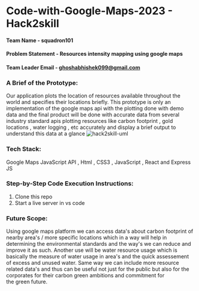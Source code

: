 # Code-with-Google-Maps-2023 - Hack2skill

#### Team Name - squadron101
#### Problem Statement - Resources intensity mapping using google maps
#### Team Leader Email - ghoshabhishek099@gmail.com

### A Brief of the Prototype:
  Our application plots the location of resources available throughout the world and specifies their locations briefly. This prototype is only an implementation of the google maps api with the plotting done with demo data and the final product will be done with accurate data from several industry standard apis plotting resources like carbon footprint , gold locations , water logging , etc accurately and display a brief output to understand this data at a glance
  ![hack2skill-uml](https://github.com/ZuxRoy/squadron101/assets/133500567/d8326bf8-2605-4581-ba18-4c4e8283c7a7)

  
### Tech Stack: 
   Google Maps JavaScript API , Html , CSS3 , JavaScript , React and Express JS
   
### Step-by-Step Code Execution Instructions:
  1) Clone this repo 
  2) Start a live server in vs code
  
### Future Scope:
   Using google maps platform we can access data's about carbon footprint of nearby area's / more specific locations which in a way will help in determining the environmental standards and the way's we can reduce and improve it as such. Another use will be water resource usage which is basically the measure of water usage in area's and the quick assessement of excess and unused water. Same way we can include more resource related data's and thus can be useful not just for the public but also for the corporates for their carbon green ambitions and commitment for the green future.
